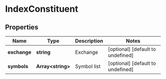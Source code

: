 # IndexConstituent

## Properties

Name | Type | Description | Notes
------------ | ------------- | ------------- | -------------
**exchange** | **string** | Exchange | [optional] [default to undefined]
**symbols** | **Array&lt;string&gt;** | Symbol list | [optional] [default to undefined]

